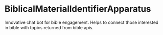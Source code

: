 # BiblicalMaterialIdentifierApparatus
Innovative chat bot for bible engagement. Helps to connect those interested in bible with topics returned from bible apis. 
